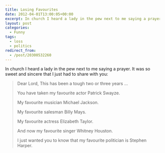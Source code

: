 ```yaml
---
title: Losing Favourites
date: 2012-04-01T13:00:05+00:00
excerpt: In church I heard a lady in the pew next to me saying a prayer.
layout: post
categories:
  - Funny
tags:
  - loss
  - politics
redirect_from:
  - /post/20300532260
---
```

In church I heard a lady in the pew next to me saying a prayer. It was so sweet and sincere that I just had to share with you:

> Dear Lord, This has been a tough two or three years …
>
> You have taken my favourite actor Patrick Swayze.
>
> My favourite musician Michael Jackson.
>
> My favourite salesman Billy Mays.
>
> My favourite actress Elizabeth Taylor.
>
> And now my favourite singer Whitney Houston.
>
> I just wanted you to know that my favourite politician is Stephen Harper.